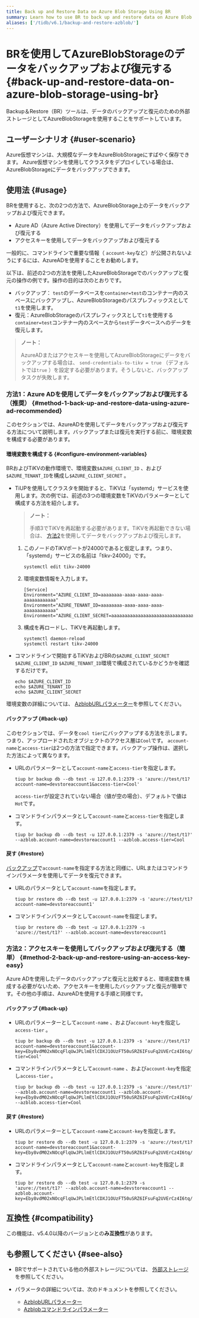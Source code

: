 ```yaml
---
title: Back up and Restore Data on Azure Blob Storage Using BR
summary: Learn how to use BR to back up and restore data on Azure Blob Storage.
aliases: ['/tidb/v6.1/backup-and-restore-azblob/']
---
```


# BRを使用してAzureBlobStorageのデータをバックアップおよび復元する {#back-up-and-restore-data-on-azure-blob-storage-using-br}

Backup＆Restore（BR）ツールは、データのバックアップと復元のための外部ストレージとしてAzureBlobStorageを使用することをサポートしています。

## ユーザーシナリオ {#user-scenario}

Azure仮想マシンは、大規模なデータをAzureBlobStorageにすばやく保存できます。 Azure仮想マシンを使用してクラスタをデプロイしている場合は、AzureBlobStorageにデータをバックアップできます。

## 使用法 {#usage}

BRを使用すると、次の2つの方法で、AzureBlobStorage上のデータをバックアップおよび復元できます。

-   Azure AD（Azure Active Directory）を使用してデータをバックアップおよび復元する
-   アクセスキーを使用してデータをバックアップおよび復元する

一般的に、コマンドラインで重要な情報（ `account-key`など）が公開されないようにするには、AzureADを使用することをお勧めします。

以下は、前述の2つの方法を使用したAzureBlobStorageでのバックアップと復元の操作の例です。操作の目的は次のとおりです。

-   バックアップ： `test`のデータベースを`container=test`のコンテナー内のスペースにバックアップし、AzureBlobStorageのパスプレフィックスとして`t1`を使用します。
-   復元：AzureBlobStorageのパスプレフィックスとして`t1`を使用する`container=test`コンテナー内のスペースから`test`データベースへのデータを復元します。

> **ノート：**
>
> AzureADまたはアクセスキーを使用してAzureBlobStorageにデータをバックアップする場合は、 `send-credentials-to-tikv = true` （デフォルトでは`true` ）を設定する必要があります。そうしないと、バックアップタスクが失敗します。

### 方法1：Azure ADを使用してデータをバックアップおよび復元する（推奨） {#method-1-back-up-and-restore-data-using-azure-ad-recommended}

このセクションでは、AzureADを使用してデータをバックアップおよび復元する方法について説明します。バックアップまたは復元を実行する前に、環境変数を構成する必要があります。

#### 環境変数を構成する {#configure-environment-variables}

BRおよびTiKVの動作環境で、環境変数`$AZURE_CLIENT_ID` 、および`$AZURE_TENANT_ID`を構成し`$AZURE_CLIENT_SECRET` 。

-   TiUPを使用してクラスタを開始すると、TiKVは「systemd」サービスを使用します。次の例では、前述の3つの環境変数をTiKVのパラメーターとして構成する方法を紹介します。

    > **ノート：**
    >
    > 手順3でTiKVを再起動する必要があります。TiKVを再起動できない場合は、 [方法2](#method-2-back-up-and-restore-using-an-access-key-easy)を使用してデータをバックアップおよび復元します。

    1.  このノードのTiKVポートが24000であると仮定します。つまり、「systemd」サービスの名前は「tikv-24000」です。

        ```
        systemctl edit tikv-24000
        ```

    2.  環境変数情報を入力します。

        ```
        [Service]
        Environment="AZURE_CLIENT_ID=aaaaaaaa-aaaa-aaaa-aaaa-aaaaaaaaaaaa"
        Environment="AZURE_TENANT_ID=aaaaaaaa-aaaa-aaaa-aaaa-aaaaaaaaaaaa"
        Environment="AZURE_CLIENT_SECRET=aaaaaaaaaaaaaaaaaaaaaaaaaaaaaaaaaaaaa"
        ```

    3.  構成を再ロードし、TiKVを再起動します。

        ```
        systemctl daemon-reload
        systemctl restart tikv-24000
        ```

-   コマンドラインで開始するTiKVおよびBRの`$AZURE_CLIENT_SECRET` `$AZURE_CLIENT_ID` `$AZURE_TENANT_ID`環境で構成されているかどうかを確認するだけです。

    ```
    echo $AZURE_CLIENT_ID
    echo $AZURE_TENANT_ID
    echo $AZURE_CLIENT_SECRET
    ```

環境変数の詳細については、 [AzblobURLパラメーター](/br/backup-and-restore-storages.md#azblob-url-parameters)を参照してください。

#### バックアップ {#back-up}

このセクションでは、データを`cool tier`にバックアップする方法を示します。つまり、アップロードされたオブジェクトのアクセス層は`Cool`です。 `account-name`と`access-tier`は2つの方法で指定できます。バックアップ操作は、選択した方法によって異なります。

-   URLのパラメーターとして`account-name`と`access-tier`を指定します。

    ```
    tiup br backup db --db test -u 127.0.0.1:2379 -s 'azure://test/t1?account-name=devstoreaccount1&access-tier=Cool'
    ```

    `access-tier`が設定されていない場合（値が空の場合）、デフォルトで値は`Hot`です。

-   コマンドラインパラメータとして`account-name`と`access-tier`を指定します。

    ```
    tiup br backup db --db test -u 127.0.0.1:2379 -s 'azure://test/t1?' --azblob.account-name=devstoreaccount1 --azblob.access-tier=Cool
    ```

#### 戻す {#restore}

[バックアップ](#back-up)で`account-name`を指定する方法と同様に、URLまたはコマンドラインパラメータを使用してデータを復元できます。

-   URLのパラメータとして`account-name`を指定します。

    ```
    tiup br restore db --db test -u 127.0.0.1:2379 -s 'azure://test/t1?account-name=devstoreaccount1'
    ```

-   コマンドラインパラメータとして`account-name`を指定します。

    ```
    tiup br restore db --db test -u 127.0.0.1:2379 -s 'azure://test/t1?' --azblob.account-name=devstoreaccount1
    ```

### 方法2：アクセスキーを使用してバックアップおよび復元する（簡単） {#method-2-back-up-and-restore-using-an-access-key-easy}

Azure ADを使用したデータのバックアップと復元と比較すると、環境変数を構成する必要がないため、アクセスキーを使用したバックアップと復元が簡単です。その他の手順は、AzureADを使用する手順と同様です。

#### バックアップ {#back-up}

-   URLのパラメーターとして`account-name` 、および`account-key`を指定し`access-tier` 。

    ```
    tiup br backup db --db test -u 127.0.0.1:2379 -s 'azure://test/t1?account-name=devstoreaccount1&account-key=Eby8vdM02xNOcqFlqUwJPLlmEtlCDXJ1OUzFT50uSRZ6IFsuFq2UVErCz4I6tq/K1SZFPTOtr/KBHBeksoGMGw==&access-tier=Cool'
    ```

-   コマンドラインパラメータとして`account-name` 、および`account-key`を指定し`access-tier` 。

    ```
    tiup br backup db --db test -u 127.0.0.1:2379 -s 'azure://test/t1?' --azblob.account-name=devstoreaccount1 --azblob.account-key=Eby8vdM02xNOcqFlqUwJPLlmEtlCDXJ1OUzFT50uSRZ6IFsuFq2UVErCz4I6tq/K1SZFPTOtr/KBHBeksoGMGw== --azblob.access-tier=Cool
    ```

#### 戻す {#restore}

-   URLのパラメーターとして`account-name`と`account-key`を指定します。

    ```
    tiup br restore db --db test -u 127.0.0.1:2379 -s 'azure://test/t1?account-name=devstoreaccount1&account-key=Eby8vdM02xNOcqFlqUwJPLlmEtlCDXJ1OUzFT50uSRZ6IFsuFq2UVErCz4I6tq/K1SZFPTOtr/KBHBeksoGMGw=='
    ```

-   コマンドラインパラメータとして`account-name`と`account-key`を指定します。

    ```
    tiup br restore db --db test -u 127.0.0.1:2379 -s 'azure://test/t1?' --azblob.account-name=devstoreaccount1 --azblob.account-key=Eby8vdM02xNOcqFlqUwJPLlmEtlCDXJ1OUzFT50uSRZ6IFsuFq2UVErCz4I6tq/K1SZFPTOtr/KBHBeksoGMGw==
    ```

## 互換性 {#compatibility}

この機能は、v5.4.0以降のバージョンとの**み互換性**があります。

## も参照してください {#see-also}

-   BRでサポートされている他の外部ストレージについては、 [外部ストレージ](/br/backup-and-restore-storages.md)を参照してください。
-   パラメータの詳細については、次のドキュメントを参照してください。

    -   [AzblobURLパラメーター](/br/backup-and-restore-storages.md#azblob-url-parameters)
    -   [Azblobコマンドラインパラメーター](/br/backup-and-restore-storages.md#azblob-command-line-parameters)
